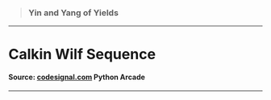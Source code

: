 > ### Yin and Yang of Yields 
 --- 
 # Calkin Wilf Sequence
 #### Source: [codesignal.com](https://codesignal.com/) Python Arcade 
 --- 
